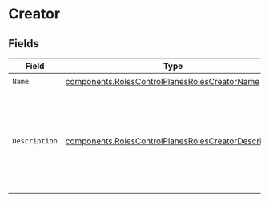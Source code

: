 # Creator


## Fields

| Field                                                                                                                        | Type                                                                                                                         | Required                                                                                                                     | Description                                                                                                                  | Example                                                                                                                      |
| ---------------------------------------------------------------------------------------------------------------------------- | ---------------------------------------------------------------------------------------------------------------------------- | ---------------------------------------------------------------------------------------------------------------------------- | ---------------------------------------------------------------------------------------------------------------------------- | ---------------------------------------------------------------------------------------------------------------------------- |
| `Name`                                                                                                                       | [components.RolesControlPlanesRolesCreatorName](../../models/components/rolescontrolplanesrolescreatorname.md)               | :heavy_check_mark:                                                                                                           | N/A                                                                                                                          |                                                                                                                              |
| `Description`                                                                                                                | [components.RolesControlPlanesRolesCreatorDescription](../../models/components/rolescontrolplanesrolescreatordescription.md) | :heavy_check_mark:                                                                                                           | N/A                                                                                                                          | Creates a new Control Plane in an organization. The creator becomes the owner of the Control Plane they create.              |
